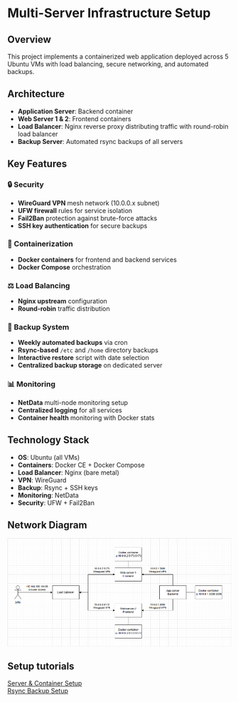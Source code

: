 # Multi-Server Infrastructure Setup

## Overview

This project implements a containerized web application deployed across 5 Ubuntu VMs with load balancing, secure networking, and automated backups.

## Architecture

- **Application Server**: Backend container
- **Web Server 1 & 2**: Frontend containers
- **Load Balancer**: Nginx reverse proxy distributing traffic with round-robin load balancer
- **Backup Server**: Automated rsync backups of all servers

## Key Features

### 🔒 Security
- **WireGuard VPN** mesh network (10.0.0.x subnet)
- **UFW firewall** rules for service isolation
- **Fail2Ban** protection against brute-force attacks
- **SSH key authentication** for secure backups

### 🐳 Containerization
- **Docker containers** for frontend and backend services
- **Docker Compose** orchestration

### ⚖️ Load Balancing
- **Nginx upstream** configuration
- **Round-robin** traffic distribution

### 🔄 Backup System
- **Weekly automated backups** via cron
- **Rsync-based** `/etc` and `/home` directory backups
- **Interactive restore** script with date selection
- **Centralized backup storage** on dedicated server

### 📊 Monitoring
- **NetData** multi-node monitoring setup
- **Centralized logging** for all services
- **Container health** monitoring with Docker stats

## Technology Stack

- **OS**: Ubuntu (all VMs)
- **Containers**: Docker CE + Docker Compose
- **Load Balancer**: Nginx (bare metal)
- **VPN**: WireGuard
- **Backup**: Rsync + SSH keys
- **Monitoring**: NetData
- **Security**: UFW + Fail2Ban

## Network Diagram
![alt text](Images/ifis.png)

## Setup tutorials

[Server & Container Setup](Tutorials/Server_setup.md)\
[Rsync Backup Setup](Tutorials/Rsync_backup.md)